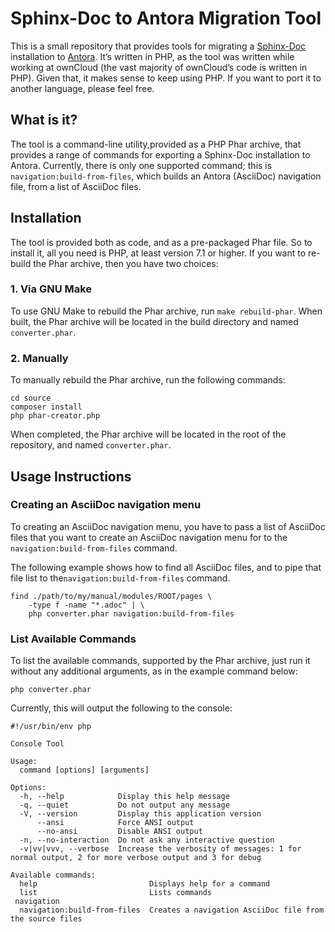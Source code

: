 # Sphinx-Doc to Antora Migration Tool

This is a small repository that provides tools for migrating a [Sphinx-Doc](http://www.sphinx-doc.org/en/master/) installation to [Antora](https://antora.org). It’s written in PHP, as the tool was written while working at ownCloud (the vast majority of ownCloud’s code is written in PHP).
Given that, it makes sense to keep using PHP. If you want to port it to another language, please feel free.

## What is it?

The tool is a command-line utility,provided as a PHP Phar archive, that provides a range of commands for exporting a Sphinx-Doc installation to Antora. Currently, there is only one supported command; this is `navigation:build-from-files`, which builds an Antora (AsciiDoc) navigation file, from a list of AsciiDoc files.

## Installation

The tool is provided both as code, and as a pre-packaged Phar file. So to install it, all you need is PHP, at least version 7.1 or higher. If you want to re-build the Phar archive, then you have two choices:

### 1. Via GNU Make

To use GNU Make to rebuild the Phar archive, run `make rebuild-phar`. When built, the Phar archive will be located in the build directory and named `converter.phar`.

### 2. Manually

To manually rebuild the Phar archive, run the following commands:

```
cd source
composer install
php phar-creator.php
```

When completed, the Phar archive will be located in the root of the repository, and named `converter.phar`.

## Usage Instructions

### Creating an AsciiDoc navigation menu

To creating an AsciiDoc navigation menu, you have to pass a list of AsciiDoc files that you want to create an AsciiDoc navigation menu for to the `navigation:build-from-files` command.

The following example shows how to find all AsciiDoc files, and to pipe that file list to the`navigation:build-from-files` command.

```
find ./path/to/my/manual/modules/ROOT/pages \
	-type f -name "*.adoc" | \
	php converter.phar navigation:build-from-files
```

### List Available Commands

To list the available commands, supported by the Phar archive, just run it without any additional arguments, as in the example command below:

```
php converter.phar
```

Currently, this will output the following to the console:

```
#!/usr/bin/env php

Console Tool

Usage:
  command [options] [arguments]

Options:
  -h, --help            Display this help message
  -q, --quiet           Do not output any message
  -V, --version         Display this application version
      --ansi            Force ANSI output
      --no-ansi         Disable ANSI output
  -n, --no-interaction  Do not ask any interactive question
  -v|vv|vvv, --verbose  Increase the verbosity of messages: 1 for normal output, 2 for more verbose output and 3 for debug

Available commands:
  help                         Displays help for a command
  list                         Lists commands
 navigation
  navigation:build-from-files  Creates a navigation AsciiDoc file from the source files
```
